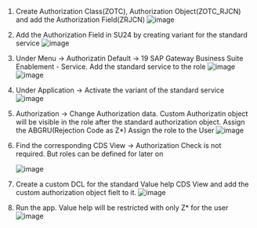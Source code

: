 
1. Create Authorization Class(ZOTC), Authorization Object(ZOTC_RJCN) and add the Authorization Field(ZRJCN)
   ![image](https://github.com/govendrana/kodiak/assets/169263393/7b8227fc-2cac-4b24-b400-72fd339535d6)

2. Add the Authorization Field in SU24 by creating variant for the standard service
   ![image](https://github.com/govendrana/kodiak/assets/169263393/7b81dfc9-79ff-4df4-9a7b-56b5fd76c61e)

3. Under Menu -> Authorizatin Default -> 19 SAP Gateway Business Suite Enablement - Service. Add the standard service to the role
   ![image](https://github.com/govendrana/kodiak/assets/169263393/a7bb2092-dc93-49b5-ac3d-77f5e1f950b8)
   ![image](https://github.com/govendrana/kodiak/assets/169263393/dd909e1e-3a94-4c26-b922-9e1795ffca53)

4. Under Application -> Activate the variant of the standard service
   ![image](https://github.com/govendrana/kodiak/assets/169263393/9eba60fe-a5c6-4a7b-b471-989935e9c6f4)

5. Authorization -> Change Authorization data. Custom Authorizatin object will be visible in the role after the standard authorization object.
   Assign the ABGRU(Rejection Code as Z*)
   Assign the role to the User
   ![image](https://github.com/govendrana/kodiak/assets/169263393/a5cea437-005d-4929-9bab-4aa0d4d3ef18)

6. Find the corresponding CDS View
      -> Authorization Check is not required. But roles can be defined for later on
   
   ![image](https://github.com/govendrana/kodiak/assets/169263393/709333e0-895e-464e-b67f-d24c85a1d06a)

7. Create a custom DCL for the standard Value help CDS View and add the custom authorization object fielt to it. 
   ![image](https://github.com/govendrana/kodiak/assets/169263393/e3368e2c-c8c9-4fca-80aa-26d1c795736b)

8. Run the app. Value help will be restricted with only Z* for the user
   ![image](https://github.com/govendrana/kodiak/assets/169263393/d863c124-a272-439f-9826-b393bb59be07)

